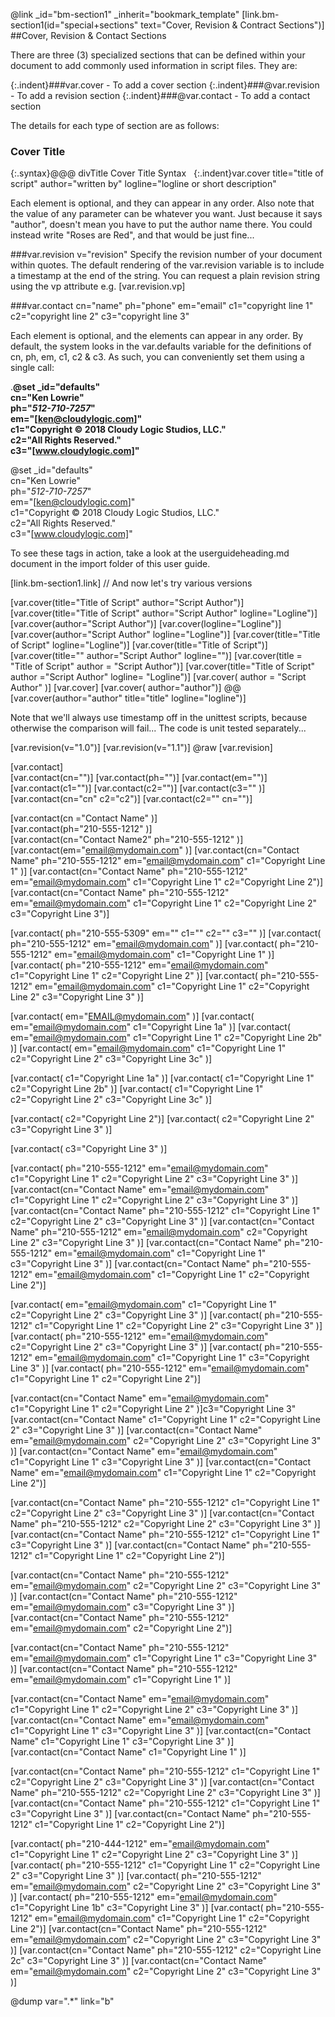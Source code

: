 @link _id="bm-section1" _inherit="bookmark_template"
[link.bm-section1(id="special+sections" text="Cover, Revision & Contract Sections")]
##Cover, Revision & Contact Sections

There are three (3) specialized sections that can be defined within your document to add commonly used information in script files. They are:

{:.indent}###var.cover - To add a cover section
{:.indent}###@var.revision - To add a revision section
{:.indent}###@var.contact - To add a contact section

The details for each type of section are as follows:

### Cover Title

{:.syntax}@@@ divTitle Cover Title Syntax
    &nbsp;
    {:.indent}var.cover title="title of script" author="written by" logline="logline or short description"

Each element is optional, and they can appear in any order. Also note that the value of any parameter can be whatever you want. Just because it says "author", doesn't mean you have to put the author name there. You could instead write "Roses are Red", and that would be just fine...

###var.revision v="revision"
Specify the revision number of your document within quotes. The default rendering of the var.revision variable is to include a timestamp at the end of the string. You can request a plain revision string using the vp attribute e.g. [var.revision.vp]

###var.contact cn="name" ph="phone" em="email" c1="copyright line 1" c2="copyright line 2" c3="copyright line 3"

Each element is optional, and the elements can appear in any order. By default, the system looks in the var.defaults variable for the definitions of cn, ph, em, c1, c2 & c3. As such, you can conveniently set them using a single call:

.**@set _id="defaults"\
     cn="Ken Lowrie"\
     ph="*512-710-7257*"\
     em="[ken@cloudylogic.com]"\
     c1="Copyright © 2018 Cloudy Logic Studios, LLC."\
     c2="All Rights Reserved."\
     c3="[www.cloudylogic.com]"**

@set _id="defaults"\
     cn="Ken Lowrie"\
     ph="*512-710-7257*"\
     em="[ken@cloudylogic.com]"\
     c1="Copyright © 2018 Cloudy Logic Studios, LLC."\
     c2="All Rights Reserved."\
     c3="[www.cloudylogic.com]"

To see these tags in action, take a look at the userguideheading.md document in the import folder of this user guide.

[link.bm-section1.link]
// And now let's try various versions

[var.cover(title="Title of Script" author="Script Author")]
[var.cover(title="Title of Script" author="Script Author" logline="Logline")]
[var.cover(author="Script Author")]
[var.cover(logline="Logline")]
[var.cover(author="Script Author" logline="Logline")]
[var.cover(title="Title of Script" logline="Logline")]
[var.cover(title="Title of Script")]
[var.cover(title="" author="Script Author" logline="")]
[var.cover(title =     "Title of Script" author   =   "Script Author")]
[var.cover(title="Title of Script" author  ="Script Author" logline=  "Logline")]
[var.cover(     author    =    "Script Author"    )]
[var.cover]
[var.cover( author="author")]
@@ [var.cover(author="author" title="title" logline="logline")]

Note that we'll always use timestamp off in the unittest scripts, because otherwise the comparison will fail... The code is unit tested separately...

[var.revision(v="1.0")]
[var.revision(v="1.1")]
@raw [var.revision]
 
[var.contact]  
[var.contact(cn="")]
[var.contact(ph="")]
[var.contact(em="")]
[var.contact(c1="")]
[var.contact(c2="")]
[var.contact(c3="" )]
[var.contact(cn="cn"  c2="c2")]
[var.contact(c2=""  cn="")]

[var.contact(cn ="Contact Name"   )]   
[var.contact(ph="210-555-1212"   )]  
[var.contact(cn="Contact Name2" ph="210-555-1212"   )]  
[var.contact(em="email@mydomain.com"    )]
[var.contact(cn="Contact Name" ph="210-555-1212" em="email@mydomain.com" c1="Copyright  Line 1" )]
[var.contact(cn="Contact Name" ph="210-555-1212" em="email@mydomain.com" c1="Copyright  Line 1"  c2="Copyright Line 2")]
[var.contact(cn="Contact Name" ph="210-555-1212" em="email@mydomain.com" c1="Copyright  Line 1"  c2="Copyright Line 2" c3="Copyright Line 3")]

[var.contact( ph="210-555-5309" em="" c1="" c2="" c3=""    )]
[var.contact( ph="210-555-1212" em="email@mydomain.com"    )]
[var.contact( ph="210-555-1212" em="email@mydomain.com" c1="Copyright  Line 1" )]
[var.contact( ph="210-555-1212" em="email@mydomain.com" c1="Copyright  Line 1"  c2="Copyright Line 2"   )]
[var.contact( ph="210-555-1212" em="email@mydomain.com" c1="Copyright  Line 1"  c2="Copyright Line 2" c3="Copyright Line 3" )]

[var.contact(  em="EMAIL@mydomain.com"    )]
[var.contact(  em="email@mydomain.com" c1="Copyright  Line 1a"     )]
[var.contact(  em="email@mydomain.com" c1="Copyright  Line 1"  c2="Copyright Line 2b"   )]
[var.contact(  em="email@mydomain.com" c1="Copyright  Line 1"  c2="Copyright Line 2" c3="Copyright Line 3c" )]

[var.contact(   c1="Copyright  Line 1a"  )]
[var.contact(   c1="Copyright  Line 1"  c2="Copyright Line 2b" )]
[var.contact(   c1="Copyright  Line 1"  c2="Copyright Line 2" c3="Copyright Line 3c" )]

[var.contact(    c2="Copyright Line 2")]
[var.contact(    c2="Copyright Line 2" c3="Copyright Line 3" )]

[var.contact(     c3="Copyright Line 3" )]

[var.contact( ph="210-555-1212" em="email@mydomain.com" c1="Copyright  Line 1"  c2="Copyright Line 2" c3="Copyright Line 3" )]
[var.contact(cn="Contact Name"  em="email@mydomain.com" c1="Copyright  Line 1"  c2="Copyright Line 2" c3="Copyright Line 3" )]
[var.contact(cn="Contact Name" ph="210-555-1212"  c1="Copyright  Line 1"  c2="Copyright Line 2" c3="Copyright Line 3" )]
[var.contact(cn="Contact Name" ph="210-555-1212" em="email@mydomain.com"  c2="Copyright Line 2" c3="Copyright Line 3" )]
[var.contact(cn="Contact Name" ph="210-555-1212" em="email@mydomain.com" c1="Copyright  Line 1"  c3="Copyright Line 3" )]
[var.contact(cn="Contact Name" ph="210-555-1212" em="email@mydomain.com" c1="Copyright  Line 1"  c2="Copyright Line 2")]

[var.contact(  em="email@mydomain.com" c1="Copyright  Line 1"  c2="Copyright Line 2" c3="Copyright Line 3" )]
[var.contact( ph="210-555-1212"  c1="Copyright  Line 1"  c2="Copyright Line 2" c3="Copyright Line 3" )]
[var.contact( ph="210-555-1212" em="email@mydomain.com"  c2="Copyright Line 2" c3="Copyright Line 3" )]
[var.contact( ph="210-555-1212" em="email@mydomain.com" c1="Copyright  Line 1"  c3="Copyright Line 3" )]
[var.contact( ph="210-555-1212" em="email@mydomain.com" c1="Copyright  Line 1"  c2="Copyright Line 2")]


[var.contact(cn="Contact Name"  em="email@mydomain.com" c1="Copyright  Line 1"  c2="Copyright Line 2" )]c3="Copyright Line 3" 
[var.contact(cn="Contact Name"   c1="Copyright  Line 1"  c2="Copyright Line 2" c3="Copyright Line 3" )]
[var.contact(cn="Contact Name"  em="email@mydomain.com"  c2="Copyright Line 2" c3="Copyright Line 3" )]
[var.contact(cn="Contact Name"  em="email@mydomain.com" c1="Copyright  Line 1"  c3="Copyright Line 3" )]
[var.contact(cn="Contact Name"  em="email@mydomain.com" c1="Copyright  Line 1"  c2="Copyright Line 2")]

[var.contact(cn="Contact Name" ph="210-555-1212"  c1="Copyright  Line 1"  c2="Copyright Line 2" c3="Copyright Line 3" )]
[var.contact(cn="Contact Name" ph="210-555-1212"   c2="Copyright Line 2" c3="Copyright Line 3" )]
[var.contact(cn="Contact Name" ph="210-555-1212"  c1="Copyright  Line 1"  c3="Copyright Line 3" )]
[var.contact(cn="Contact Name" ph="210-555-1212"  c1="Copyright  Line 1"  c2="Copyright Line 2")]

[var.contact(cn="Contact Name" ph="210-555-1212" em="email@mydomain.com"  c2="Copyright Line 2" c3="Copyright Line 3" )]
[var.contact(cn="Contact Name" ph="210-555-1212" em="email@mydomain.com"   c3="Copyright Line 3" )]
[var.contact(cn="Contact Name" ph="210-555-1212" em="email@mydomain.com"  c2="Copyright Line 2")]

[var.contact(cn="Contact Name" ph="210-555-1212" em="email@mydomain.com" c1="Copyright  Line 1"  c3="Copyright Line 3" )]
[var.contact(cn="Contact Name" ph="210-555-1212" em="email@mydomain.com" c1="Copyright  Line 1" )]

[var.contact(cn="Contact Name"  em="email@mydomain.com" c1="Copyright  Line 1"  c2="Copyright Line 2" c3="Copyright Line 3" )]
[var.contact(cn="Contact Name"  em="email@mydomain.com" c1="Copyright  Line 1"  c3="Copyright Line 3" )]
[var.contact(cn="Contact Name"   c1="Copyright  Line 1"  c3="Copyright Line 3" )]
[var.contact(cn="Contact Name"   c1="Copyright  Line 1"  )]

[var.contact(cn="Contact Name" ph="210-555-1212"  c1="Copyright  Line 1"  c2="Copyright Line 2" c3="Copyright Line 3" )]
[var.contact(cn="Contact Name" ph="210-555-1212"   c2="Copyright Line 2" c3="Copyright Line 3" )]
[var.contact(cn="Contact Name" ph="210-555-1212"  c1="Copyright  Line 1"  c3="Copyright Line 3" )]
[var.contact(cn="Contact Name" ph="210-555-1212"  c1="Copyright  Line 1"  c2="Copyright Line 2")]


[var.contact( ph="210-444-1212" em="email@mydomain.com" c1="Copyright  Line 1"  c2="Copyright Line 2" c3="Copyright Line 3" )]
[var.contact( ph="210-555-1212"  c1="Copyright  Line 1"  c2="Copyright Line 2" c3="Copyright Line 3" )]
[var.contact( ph="210-555-1212" em="email@mydomain.com"  c2="Copyright Line 2" c3="Copyright Line 3" )]
[var.contact( ph="210-555-1212" em="email@mydomain.com" c1="Copyright  Line 1b"  c3="Copyright Line 3" )]
[var.contact( ph="210-555-1212" em="email@mydomain.com" c1="Copyright  Line 1"  c2="Copyright Line 2")]
[var.contact(cn="Contact Name" ph="210-555-1212" em="email@mydomain.com"  c2="Copyright Line 2" c3="Copyright Line 3" )]
[var.contact(cn="Contact Name" ph="210-555-1212"   c2="Copyright Line 2c" c3="Copyright Line 3" )]
[var.contact(cn="Contact Name"  em="email@mydomain.com"  c2="Copyright Line 2" c3="Copyright Line 3" )]

@dump var=".*" link="b"